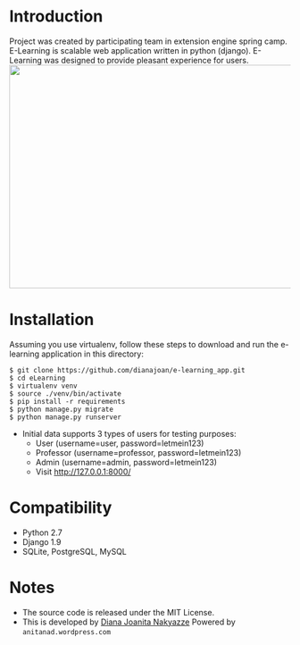 ﻿# Introduction
Project was created by participating team in extension engine spring camp.
E-Learning is scalable web application written in python (django).
E-Learning was designed to provide pleasant experience for users.
<img src="https://github.com/dianajoan/e-learning_app/blob/master/users/static_in_users/static_files/img/home-sample.png" width="720" height="400">
# Installation
Assuming you use virtualenv, follow these steps to download and run the
e-learning application in this directory:

    $ git clone https://github.com/dianajoan/e-learning_app.git
    $ cd eLearning
    $ virtualenv venv
    $ source ./venv/bin/activate
    $ pip install -r requirements
    $ python manage.py migrate
    $ python manage.py runserver

* Initial data supports 3 types of users for testing purposes:
    * User (username=user, password=letmein123)
    * Professor (username=professor, password=letmein123)
    * Admin (username=admin, password=letmein123)
    * Visit http://127.0.0.1:8000/

# Compatibility
* Python 2.7
* Django 1.9
* SQLite, PostgreSQL, MySQL

# Notes
* The source code is released under the MIT License.
* This is developed by [Diana Joanita Nakyazze](mailto:dianajoanita900@gmail.com)
Powered by ```anitanad.wordpress.com```
